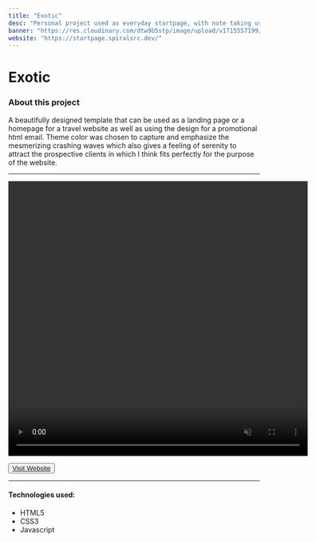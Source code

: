 ```yaml
---
title: "Exotic"
desc: "Personal project used as everyday startpage, with note taking using in-app rich text editor and link sources."
banner: "https://res.cloudinary.com/dtw9b5stp/image/upload/v1715557199/portfolioassets/axxhy7jf1sagsmf4abvj.png"
website: "https://startpage.spiralsrc.dev/"
---
```


# Exotic

### About this project

A beautifully designed template that can be used as a landing page or a homepage for a travel website as well as using the design for a promotional html email. Theme color was chosen to capture and emphasize the mesmerizing crashing waves which also gives a feeling of serenity to attract the prospective clients in which I think fits perfectly for the purpose of the website.

---

<video width="600" height="550" controls muted playsinline>
    <source src="https://res.cloudinary.com/dtw9b5stp/video/upload/v1715566171/portfolioassets/loephlml0tdxczq9nkox.mp4" type="video/mp4">
</video>

<button>[Visit Website](https://startpage.spiralsrc.dev/)</button>

---

#### Technologies used:

- HTML5
- CSS3
- Javascript
